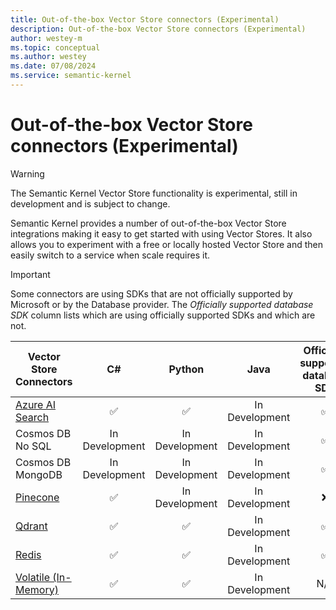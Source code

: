 ```yaml
---
title: Out-of-the-box Vector Store connectors (Experimental)
description: Out-of-the-box Vector Store connectors (Experimental)
author: westey-m
ms.topic: conceptual
ms.author: westey
ms.date: 07/08/2024
ms.service: semantic-kernel
---
```

# Out-of-the-box Vector Store connectors (Experimental)

> [!WARNING]
> The Semantic Kernel Vector Store functionality is experimental, still in development and is subject to change.

Semantic Kernel provides a number of out-of-the-box Vector Store integrations making it easy to get started with using Vector Stores. It also allows you to experiment with a free or locally hosted Vector Store and then easily switch to a service when scale requires it.

> [!IMPORTANT]
> Some connectors are using SDKs that are not officially supported by Microsoft or by the Database provider. The *Officially supported database SDK* column lists which are using officially supported SDKs and which are not.

| Vector Store Connectors                             |  C#            | Python          | Java           | Officially supported database SDK |
|-----------------------------------------------------|:--------------:|:---------------:|:--------------:|:---------------------------------:|
| [Azure AI Search](./azure-ai-search-connector.md)   | ✅             | ✅             | In Development | ✅                                |
| Cosmos DB No SQL                                    | In Development | In Development  | In Development | ✅                                |
| Cosmos DB MongoDB                                   | In Development | In Development  | In Development | ✅                                |
| [Pinecone](./pinecone-connector.md)                 | ✅             | In Development | In Development | ❌                                |
| [Qdrant](./qdrant-connector.md)                     | ✅             | ✅             | In Development | ✅                                |
| [Redis](./redis-connector.md)                       | ✅             | ✅             | In Development | ✅                                |
| [Volatile (In-Memory)](./volatile-connector.md)     | ✅             | ✅             | In Development | N/A                               |
